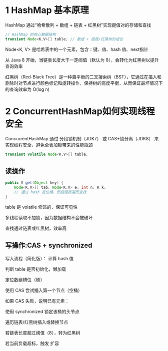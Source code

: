 # 1 HashMap 基本原理  

HashMap 通过“哈希散列 + 数组 + 链表 + 红黑树”实现键值对的存储和查找  

```java
// HashMap 的核心数据结构
transient Node<K,V>[] table; // 数组 + 链表/红黑树的组合
```

Node<K, V> 是哈希表中的一个元素，包含：键、值、hash 值、next指针  

从 Java 8 开始，当链表长度大于一定阈值（默认为 8），会转化为红黑树以提升查询效率  

红黑树（Red-Black Tree）是一种自平衡的二叉搜索树（BST），它通过在插入和删除时对节点进行颜色标记和旋转操作，保持树的高度平衡，从而保证最坏情况下的查询效率为 O(log n)  

# 2 ConcurrentHashMap如何实现线程安全  

ConcurrentHashMap 通过 分段锁机制（JDK7） 或 CAS+锁分离（JDK8） 来实现线程安全，避免全表加锁带来的性能瓶颈    

```java
transient volatile Node<K,V>[] table;
```

## 读操作 

```java
public V get(Object key) {
    Node<K,V>[] tab; Node<K,V> e; int n; K k;
    // 通过 hash 定位桶，然后链表遍历查找
}
```

table 是 volatile 修饰的，保证可见性

多线程读取不加锁，因为数据结构不会被破坏

查找通过链表或红黑树，效率高


## 写操作:CAS + synchronized  

写入流程（简化版）：
计算 hash 值

判断 table 是否初始化，懒加载

定位数组槽位（桶）

使用 CAS 尝试插入第一个节点（空桶）

如果 CAS 失败，说明已有元素：

使用 synchronized 锁定该桶的头节点

遍历链表/红黑树插入或替换节点

若链表长度超过阈值（8），转为红黑树

若当前负载超标，触发 扩容

